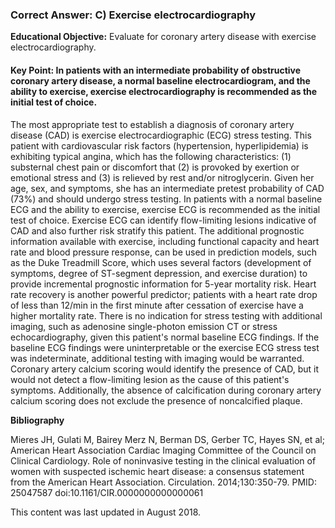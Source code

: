 
### Correct Answer: C) Exercise electrocardiography 

**Educational Objective:** Evaluate for coronary artery disease with exercise electrocardiography.

#### **Key Point:** In patients with an intermediate probability of obstructive coronary artery disease, a normal baseline electrocardiogram, and the ability to exercise, exercise electrocardiography is recommended as the initial test of choice.

The most appropriate test to establish a diagnosis of coronary artery disease (CAD) is exercise electrocardiographic (ECG) stress testing. This patient with cardiovascular risk factors (hypertension, hyperlipidemia) is exhibiting typical angina, which has the following characteristics: (1) substernal chest pain or discomfort that (2) is provoked by exertion or emotional stress and (3) is relieved by rest and/or nitroglycerin. Given her age, sex, and symptoms, she has an intermediate pretest probability of CAD (73%) and should undergo stress testing. In patients with a normal baseline ECG and the ability to exercise, exercise ECG is recommended as the initial test of choice. Exercise ECG can identify flow-limiting lesions indicative of CAD and also further risk stratify this patient. The additional prognostic information available with exercise, including functional capacity and heart rate and blood pressure response, can be used in prediction models, such as the Duke Treadmill Score, which uses several factors (development of symptoms, degree of ST-segment depression, and exercise duration) to provide incremental prognostic information for 5-year mortality risk. Heart rate recovery is another powerful predictor; patients with a heart rate drop of less than 12/min in the first minute after cessation of exercise have a higher mortality rate.
There is no indication for stress testing with additional imaging, such as adenosine single-photon emission CT or stress echocardiography, given this patient's normal baseline ECG findings. If the baseline ECG findings were uninterpretable or the exercise ECG stress test was indeterminate, additional testing with imaging would be warranted.
Coronary artery calcium scoring would identify the presence of CAD, but it would not detect a flow-limiting lesion as the cause of this patient's symptoms. Additionally, the absence of calcification during coronary artery calcium scoring does not exclude the presence of noncalcified plaque.

**Bibliography**

Mieres JH, Gulati M, Bairey Merz N, Berman DS, Gerber TC, Hayes SN, et al; American Heart Association Cardiac Imaging Committee of the Council on Clinical Cardiology. Role of noninvasive testing in the clinical evaluation of women with suspected ischemic heart disease: a consensus statement from the American Heart Association. Circulation. 2014;130:350-79. PMID: 25047587 doi:10.1161/CIR.0000000000000061

This content was last updated in August 2018.
